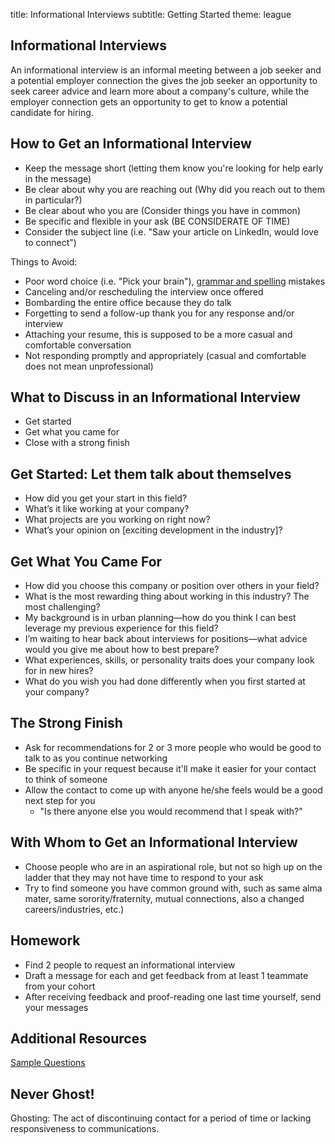 title: Informational Interviews
subtitle: Getting Started
theme: league

## Informational Interviews

An informational interview is an informal meeting between a job seeker and a potential employer connection the gives the job seeker an opportunity to seek career advice and learn more about a company's culture, while the employer connection gets an opportunity to get to know a potential candidate for hiring.

## How to Get an Informational Interview
- Keep the message short (letting them know you're looking for help early in the message)
- Be clear about why you are reaching out (Why did you reach out to them in particular?)
- Be clear about who you are (Consider things you have in common)
- Be specific and flexible in your ask (BE CONSIDERATE OF TIME)
- Consider the subject line (i.e. "Saw your article on LinkedIn, would love to connect")

Things to Avoid:
- Poor word choice (i.e. "Pick your brain"), [grammar and spelling](https://www.grammarly.com/) mistakes
- Canceling and/or rescheduling the interview once offered
- Bombarding the entire office because they do talk
- Forgetting to send a follow-up thank you for any response and/or interview
- Attaching your resume, this is supposed to be a more casual and comfortable conversation
- Not responding promptly and appropriately (casual and comfortable does not mean unprofessional)

## What to Discuss in an Informational Interview
- Get started
- Get what you came for
- Close with a strong finish


## Get Started: Let them talk about themselves
- How did you get your start in this field?
- What’s it like working at your company?
- What projects are you working on right now?
- What’s your opinion on [exciting development in the industry]?

## Get What You Came For
- How did you choose this company or position over others in your field?
- What is the most rewarding thing about working in this industry? The most challenging?
- My background is in urban planning—how do you think I can best leverage my previous experience for this field?
- I’m waiting to hear back about interviews for positions—what advice would you give me about how to best prepare?
- What experiences, skills, or personality traits does your company look for in new hires?
- What do you wish you had done differently when you first started at your company?

## The Strong Finish
- Ask for recommendations for 2 or 3 more people who would be good to talk to as you continue networking
- Be specific in your request because it'll make it easier for your contact to think of someone
- Allow the contact to come up with anyone he/she feels would be a good next step for you
  - "Is there anyone else you would recommend that I speak with?"

## With Whom to Get an Informational Interview
- Choose people who are in an aspirational role, but not so high up on the ladder that they may not have time to respond to your ask
- Try to find someone you have common ground with, such as same alma mater, same sorority/fraternity, mutual connections, also a changed careers/industries, etc.)

## Homework
- Find 2 people to request an informational interview
- Draft a message for each and get feedback from at least 1 teammate from your cohort
- After receiving feedback and proof-reading one last time yourself, send your messages

## Additional Resources
[Sample Questions](http://hrweb.mit.edu/system/files/Sample+Informational+Interview+Questions.pdf)

## Never Ghost!
Ghosting: The act of discontinuing contact for a period of time or lacking responsiveness to communications.


